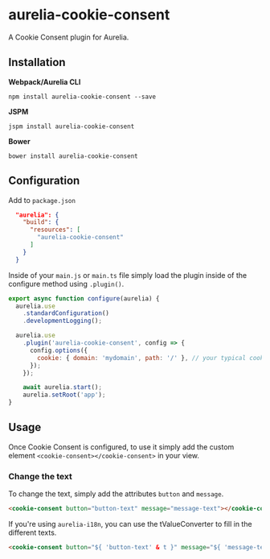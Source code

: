 # aurelia-cookie-consent

A Cookie Consent plugin for Aurelia.

## Installation

**Webpack/Aurelia CLI**

```shell
npm install aurelia-cookie-consent --save
```

**JSPM**

```shell
jspm install aurelia-cookie-consent
```

**Bower**

```shell
bower install aurelia-cookie-consent
```

## Configuration

Add to `package.json`

```json
  "aurelia": {
    "build": {
      "resources": [
        "aurelia-cookie-consent"
      ]
    }
  }
```

Inside of your `main.js` or `main.ts` file simply load the plugin inside of the configure method using `.plugin()`.

```javascript
export async function configure(aurelia) {
  aurelia.use
    .standardConfiguration()
    .developmentLogging();

  aurelia.use
    .plugin('aurelia-cookie-consent', config => {
      config.options({
        cookie: { domain: 'mydomain', path: '/' }, // your typical cookie settings like domain, path, expires
      });
    });

    await aurelia.start();
    aurelia.setRoot('app');
}
```

## Usage

Once Cookie Consent is configured, to use it simply add the custom element `<cookie-consent></cookie-consent>` in your view.

### Change the text

To change the text, simply add the attributes `button` and `message`.

```html
<cookie-consent button="button-text" message="message-text"></cookie-consent>
```

If you're using `aurelia-i18n`, you can use the tValueConverter to fill in the different texts.

```html
<cookie-consent button="${ 'button-text' & t }" message="${ 'message-text' & t }"></cookie-consent>
```

